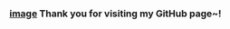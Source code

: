 ### [image](https://user-images.githubusercontent.com/70142090/137152216-d960c64a-dfdf-4158-84ed-73b29570b467.png) Thank you for visiting my GitHub page~!

<!--
**CodingScript990/CodingScript990** is a ✨ _special_ ✨ repository because its `README.md` (this file) appears on your GitHub profile.

Here are some ideas to get you started:

- 🔭 I’m currently working on ...
- 🌱 I’m currently learning ...
- 👯 I’m looking to collaborate on ...
- 🤔 I’m looking for help with ...
- 💬 Ask me about ...
- 📫 How to reach me: ...
- 😄 Pronouns: ...
- ⚡ Fun fact: ...
-->
